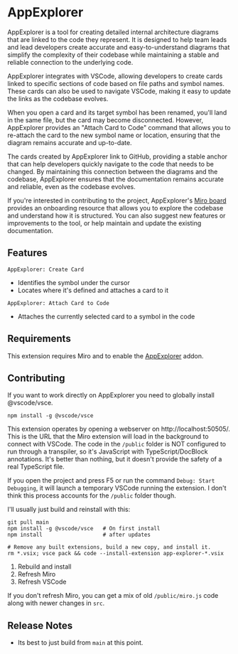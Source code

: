 # AppExplorer

AppExplorer is a tool for creating detailed internal architecture diagrams that
are linked to the code they represent. It is designed to help team leads and
lead developers create accurate and easy-to-understand diagrams that simplify
the complexity of their codebase while maintaining a stable and reliable
connection to the underlying code.

AppExplorer integrates with VSCode, allowing developers to create cards linked
to specific sections of code based on file paths and symbol names. These cards
can also be used to navigate VSCode, making it easy to update the links as the
codebase evolves.

When you open a card and its target symbol has been renamed, you'll land in the
same file, but the card may become disconnected. However, AppExplorer provides
an "Attach Card to Code" command that allows you to re-attach the card to the
new symbol name or location, ensuring that the diagram remains accurate and
up-to-date.

The cards created by AppExplorer link to GitHub, providing a stable anchor that
can help developers quickly navigate to the code that needs to be changed. By
maintaining this connection between the diagrams and the codebase, AppExplorer
ensures that the documentation remains accurate and reliable, even as the
codebase evolves.

If you're interested in contributing to the project, AppExplorer's [Miro
board](https://miro.com/app/board/uXjVL0VAGdA=/?share_link_id=273783644676)
provides an onboarding resource that allows you to explore the codebase and
understand how it is structured. You can also suggest new features or
improvements to the tool, or help maintain and update the existing
documentation.

## Features

`AppExplorer: Create Card`

- Identifies the symbol under the cursor
- Locates where it's defined and attaches a card to it

`AppExplorer: Attach Card to Code`

- Attaches the currently selected card to a symbol in the code

## Requirements

This extension requires Miro and to enable the [AppExplorer](https://miro.com/oauth/authorize/?response_type=code&client_id=3458764531189693223&redirect_uri=%2Fconfirm-app-install%2F) addon.

## Contributing

If you want to work directly on AppExplorer you need to globally install
@vscode/vsce.

```
npm install -g @vscode/vsce
```

This extension operates by opening a webserver on http://localhost:50505/. This
is the URL that the Miro extension will load in the background to connect with
VSCode. The code in the `/public` folder is NOT configured to run through a
transpiler, so it's JavaScript with TypeScript/DocBlock annotations. It's better
than nothing, but it doesn't provide the safety of a real TypeScript file.

If you open the project and press F5 or run the command `Debug: Start Debugging`, it will launch a temporary VSCode running the extension. I don't think this process accounts for the `/public` folder though.

I'll usually just build and reinstall with this:

```
git pull main
npm install -g @vscode/vsce   # On first install
npm install                   # after updates

# Remove any built extensions, build a new copy, and install it.
rm *.vsix; vsce pack && code --install-extension app-explorer-*.vsix
```

1. Rebuild and install
2. Refresh Miro
3. Refresh VSCode

If you don't refresh Miro, you can get a mix of old `/public/miro.js` code along
with newer changes in `src`.

## Release Notes

- Its best to just build from `main` at this point.
